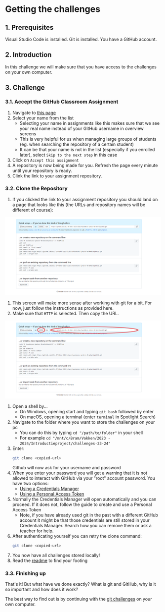 # Getting the challenges

## 1. Prerequisites

Visual Studio Code is installed.
Git is installed.
You have a GitHub account.

## 2. Introduction

In this challenge we will make sure that you have access to the challenges on your own computer.

## 3. Challenge

### 3.1. Accept the GitHub Classroom Assignment

1. Navigate to <a href="link toevoegen" target="_blank">this page</a>
1. Select your name from the list
    * Selecting your name in assignments like this makes sure that we see your real name instead of your GitHub username in overview screens
    * This is very helpful for us when managing large groups of students (eg. when searching the repository of a certain student)
    * It can be that your name is not in the list (especially if you enrolled later), select `Skip to the next step` in this case
1. Click on `Accept this assignment`
1. A repository is now being made for you. Refresh the page every minute until your repository is ready.
1. Clink the link to your assignment repository.

### 3.2. Clone the Repository

1. If you clicked the link to your assignment repository you should land on a page that looks like this (the URLs and repository names will be different of course):

<a href="./cloning-a-repository.png" target="_blank">
    <img src="./cloning-a-repository.png">
</a>

1. This screen will make more sense after working with git for a bit. For now, just follow the instructions as provided here.
1. Make sure that `HTTP` is selected. Then copy the URL.

<a href="./cloning-a-repository-2.png" target="_blank">
    <img src="./cloning-a-repository-2.png">
</a>

1. Open a shell by...
     * On Windows, opening start and typing `git bash` followed by enter
     * On macOS, opening a terminal (enter `terminal` in Spotlight Search)
1. Navigate to the folder where you want to store the challenges on your pc
     * You can do this by typing `cd "/path/to/folder"` in your shell
     * For example `cd "/mnt/c/Bram/Vakken/2023 - 2024/Introductieproject/challenges-23-24"`
1. Enter:
   ```bash
   git clone <copied-url>
   ```
   Github will now ask for your username and password
1. When you enter your password you will get a warning that it is not allowed to interact with GitHub via your "root" account password. You have two options:
     * [Using a Credentials Manager](https://docs.github.com/en/get-started/getting-started-with-git/caching-your-github-credentials-in-git#git-credential-manager)
     * [Using a Personal Access Token](https://docs.github.com/en/authentication/keeping-your-account-and-data-secure/managing-your-personal-access-tokens#creating-a-personal-access-token-classic)
1. Normally the Credentials Manager will open automatically and you can proceed. If it does not, follow the guide to create and use a Personal Access Token
     * Note, if you have already used git in the past with a different GitHub account it might be that those credentials are still stored in your Credentials Manager. Search how you can remove them or ask a teacher for help.
1. After authenticating yourself you can retry the clone command:
   ```bash
   git clone <copied-url>
   ```
1. You now have all challenges stored locally!
1. Read the [readme](./../../README.md) to find your footing

### 3.3. Finishing up

That's it! But what have we done exactly? What is git and GitHub, why is it so important and how does it work?

The best way to find out is by continuing with the [git challenges](./../../git-challenges/01-basics/git-basics.md) on your own computer.